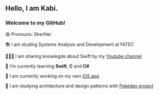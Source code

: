 ## Hello, I am Kabi. 

### Welcome to my GitHub!

😄 Pronouns: She/Her

📚 I am studing Systems Analysis and Development at FATEC

👩🏽‍💻 I am sharing knowlegde about Swift by my [Youtube channel](https://www.youtube.com/channel/UCEi01D1LfPSAoGjOH3P-low) 

🌱 I’m currently learning **Swift**, **C** and **C#**

🔭 I am currently working on my own [iOS app](https://github.com/karengabiviana/TravelPlannerApp) 

📖 I am studying architecture and design patterns with [Pokédex project](https://github.com/karengabiviana/Pok-dex)

<!--
**karengabiviana/karengabiviana** is a ✨ _special_ ✨ repository because its `README.md` (this file) appears on your GitHub profile.

Here are some ideas to get you started:


- 👯 I’m looking to collaborate on ...
- 🤔 I’m looking for help with Swift
- 💬 Ask me about ...
- 📫 How to reach me: ...
- ⚡ Fun fact: ...
- 🔭 I am currently working on iOS mobile development
-->
